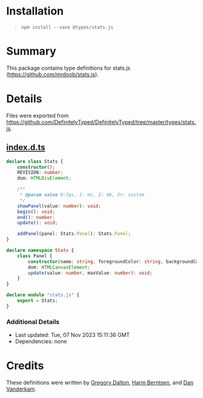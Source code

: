 # Installation
> `npm install --save @types/stats.js`

# Summary
This package contains type definitions for stats.js (https://github.com/mrdoob/stats.js).

# Details
Files were exported from https://github.com/DefinitelyTyped/DefinitelyTyped/tree/master/types/stats.js.
## [index.d.ts](https://github.com/DefinitelyTyped/DefinitelyTyped/tree/master/types/stats.js/index.d.ts)
````ts
declare class Stats {
    constructor();
    REVISION: number;
    dom: HTMLDivElement;

    /**
     * @param value 0:fps, 1: ms, 2: mb, 3+: custom
     */
    showPanel(value: number): void;
    begin(): void;
    end(): number;
    update(): void;

    addPanel(panel: Stats.Panel): Stats.Panel;
}

declare namespace Stats {
    class Panel {
        constructor(name: string, foregroundColor: string, backgroundColor: string);
        dom: HTMLCanvasElement;
        update(value: number, maxValue: number): void;
    }
}

declare module "stats.js" {
    export = Stats;
}

````

### Additional Details
 * Last updated: Tue, 07 Nov 2023 15:11:36 GMT
 * Dependencies: none

# Credits
These definitions were written by [Gregory Dalton](https://github.com/gregolai), [Harm Berntsen](https://github.com/hberntsen), and [Dan Vanderkam](https://github.com/danvk).
